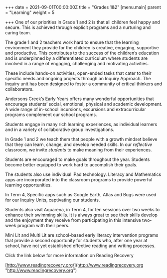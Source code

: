 +++
date = 2021-09-01T00:00:00Z
title = "Grades 1&2"
[menu.main]
parent = "Learning"
weight = 5

+++
One of our priorities in Grade 1 and 2 is that all children feel happy and secure. This is achieved through explicit programs and a nurturing and caring team.

The grade 1 and 2 teachers work hard to ensure that the learning environment they provide for the children is creative, engaging, supportive and productive. This contributes to the success of the children’s education and is underpinned by a differentiated curriculum where students are involved in a range of engaging, challenging and motivating activities.

These include hands-on activities, open-ended tasks that cater to their specific needs and ongoing projects through an Inquiry Approach. The Inquiry unit has been designed to foster a community of critical thinkers and collaborators.

Andersons Creek’s Early Years offers many wonderful opportunities that encourage students’ social, emotional, physical and academic development. A wide range of in-school incursions, excursions and extracurricular programs complement our school programs.

Students engage in many rich learning experiences, as individual learners and in a variety of collaborative group investigations.

In Grade 1 and 2 we teach them that people with a growth mindset believe that they can learn, change, and develop needed skills. In our _reflective_ classroom, we invite _students_ to make meaning from their experiences.

Students are encouraged to make goals throughout the year. Students become better equipped to work hard to accomplish their goals.

The students also use individual iPad technology. Literacy and Mathematics apps are incorporated into the classroom programs to provide powerful learning opportunities.

In Term 4, Specific apps such as Google Earth, Atlas and Bugs were used for our Inquiry Units, captivating our students.

Students also visit Aquarena, in Term 4, for ten sessions over two weeks to enhance their swimming skills. It is always great to see their skills develop and the enjoyment they receive from participating in this intensive two-week program with their peers.

Mini Lit and Multi Lit are school-based early literacy intervention programs that provide a second opportunity for students who, after one year at school, have not yet established effective reading and writing processes.

Click the link below for more information on Reading Recovery

[http://www.readingrecovery.org/](http://www.readingrecovery.org "http://www.readingrecovery.org")